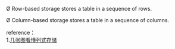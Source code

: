 Ø  Row-based storage stores a table in a sequence of rows.

Ø  Column-based storage stores a table in a sequence of columns.

reference：  
1.[几张图看懂列式存储](https://blog.csdn.net/dc_726/article/details/41143175)
